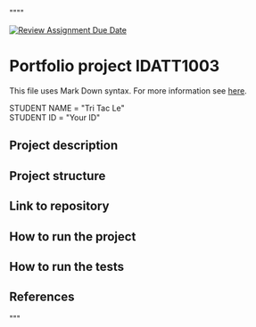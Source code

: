 """"

[![Review Assignment Due Date]([x]https://classroom.github.com/assets/deadline-readme-button-22041afd0340ce965d47ae6ef1cefeee28c7c493a6346c4f15d667ab976d596c.svg)](https://classroom.github.com/a/INcAwgxk)
# Portfolio project IDATT1003
This file uses Mark Down syntax. For more information see [here]([x]https://www.markdownguide.org/basic-syntax/).

[//]: # (TODO: Fill inn your name and student ID)

STUDENT NAME = "Tri Tac Le"  
STUDENT ID = "Your ID"

## Project description

[//]: # (TODO: Write a short description of your project/product here.)

## Project structure

[//]: # (TODO: Describe the structure of your project here. How have you used packages in your structure. Where are all sourcefiles stored. Where are all JUnit-test classes stored. etc.)

## Link to repository

[//]: # (TODO: Include a link to your GitHub repository here.)

## How to run the project

[//]: # (TODO: Describe how to run your project here. What is the main class? What is the main method?
What is the input and output of the program? What is the expected behaviour of the program?)

## How to run the tests

[//]: # (TODO: Describe how to run the tests here.)

## References

[//]: # (TODO: Include references here, if any. For example, if you have used code from the course book, include a reference to the chapter.
Or if you have used code from a website or other source, include a link to the source.)

"""

